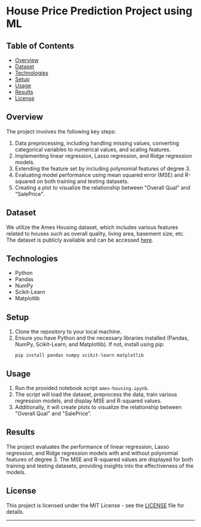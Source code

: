 

# House Price Prediction Project using ML

## Table of Contents
- [Overview](#overview)
- [Dataset](#dataset)
- [Technologies](#technologies)
- [Setup](#setup)
- [Usage](#usage)
- [Results](#results)
- [License](#license)

## Overview

The project involves the following key steps:
1. Data preprocessing, including handling missing values, converting categorical variables to numerical values, and scaling features.
2. Implementing linear regression, Lasso regression, and Ridge regression models.
3. Extending the feature set by including polynomial features of degree 3.
4. Evaluating model performance using mean squared error (MSE) and R-squared on both training and testing datasets.
5. Creating a plot to visualize the relationship between "Overall Qual" and "SalePrice".

## Dataset

We utilize the Ames Housing dataset, which includes various features related to houses such as overall quality, living area, basement size, etc. The dataset is publicly available and can be accessed [here](http://jse.amstat.org/v19n3/decock/AmesHousing.txt).

## Technologies

- Python
- Pandas
- NumPy
- Scikit-Learn
- Matplotlib

## Setup

1. Clone the repository to your local machine.
2. Ensure you have Python and the necessary libraries installed (Pandas, NumPy, Scikit-Learn, and Matplotlib). If not, install using pip:
   ```
   pip install pandas numpy scikit-learn matplotlib
   ```

## Usage

1. Run the provided notebook script `ames-housing.ipynb`.
2. The script will load the dataset, preprocess the data, train various regression models, and display MSE and R-squared values.
3. Additionally, it will create plots to visualize the relationship between "Overall Qual" and "SalePrice".

## Results

The project evaluates the performance of linear regression, Lasso regression, and Ridge regression models with and without polynomial features of degree 3. The MSE and R-squared values are displayed for both training and testing datasets, providing insights into the effectiveness of the models.

## License

This project is licensed under the MIT License - see the [LICENSE](LICENSE) file for details.

---

